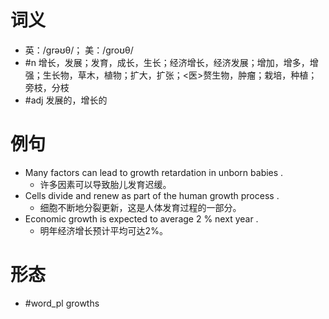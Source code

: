 # 词义
- 英：/ɡrəʊθ/； 美：/ɡroʊθ/
- #n 增长，发展；发育，成长，生长；经济增长，经济发展；增加，增多，增强；生长物，草木，植物；扩大，扩张；<医>赘生物，肿瘤；栽培，种植；旁枝，分枝
- #adj 发展的，增长的
# 例句
- Many factors can lead to growth retardation in unborn babies .
	- 许多因素可以导致胎儿发育迟缓。
- Cells divide and renew as part of the human growth process .
	- 细胞不断地分裂更新，这是人体发育过程的一部分。
- Economic growth is expected to average 2 % next year .
	- 明年经济增长预计平均可达2%。
# 形态
- #word_pl growths

